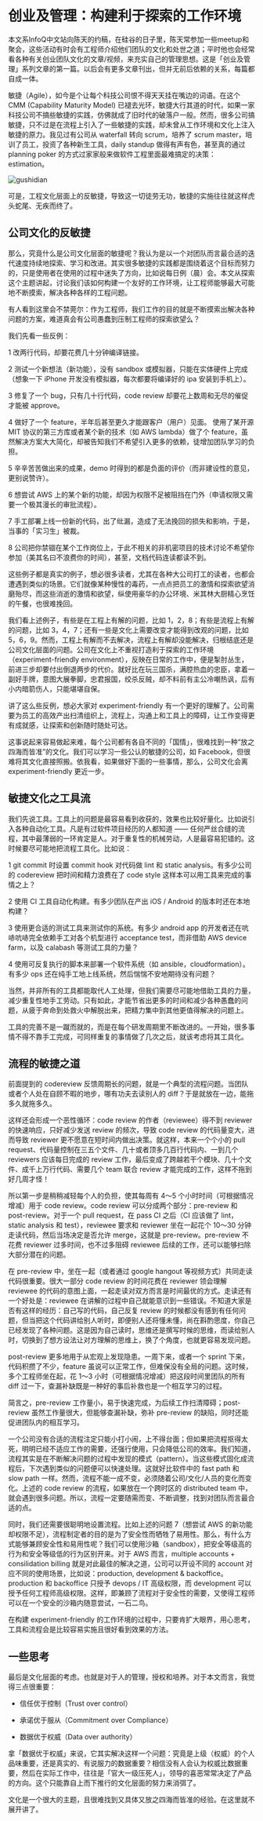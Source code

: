# 创业及管理：构建利于探索的工作环境

本文系InfoQ中文站向陈天的约稿，在硅谷的日子里，陈天常参加一些meetup和聚会，这些活动有时会有工程师介绍他们团队的文化和处世之道；平时他也会经常看各种有关创业团队文化的文章/视频，来充实自己的管理思想。这是「创业及管理」系列文章的第一篇。以后会有更多文章刊出，但并无前后依赖的关系，每篇都自成一体。

敏捷（Agile），如今是个让每个科技公司恨不得天天挂在嘴边的词语。在这个 CMM (Capability Maturity Model) 已褪去光环，敏捷大行其道的时代，如果一家科技公司不搞些敏捷的实践，仿佛就成了旧时代的破落户一般。然而，很多公司搞敏捷，只不过是在流程上引入了一些敏捷的实践，却未曾从工作环境和文化上注入敏捷的原力。我见过有公司从 waterfall 转向 scrum，培养了 scrum master，培训了员工，投资了各种新生工具，daily standup 做得有声有色，甚至真的通过 planning poker 的方式过家家般来做软件工程里面最难搞定的决策：estimation。

![gushidian](./pic/20180907204242.jpg)

可是，工程文化层面上的反敏捷，导致这一切徒劳无功，敏捷的实施往往就这样虎头蛇尾、无疾而终了。

## 公司文化的反敏捷

那么，究竟什么是公司文化层面的敏捷呢？我认为是以一个对团队而言最合适的迭代速度持续地探索、学习和改进。其实很多敏捷的实践都是围绕着这个目标而努力的，只是使用者在使用的过程中迷失了方向，比如说每日例（晨）会。本文从探索这个主题讲起，讨论我们该如何构建一个友好的工作环境，让工程师能够最大可能地不断摸索，解决各种各样的工程问题。

有人看到这里会不禁莞尔：作为工程师，我们工作的目的就是不断摸索出解决各种问题的方案，难道真会有公司愚蠢到压制工程师的探索欲望么？

我们先看一些反例：

1 改两行代码，却要花费几十分钟编译链接。

2 测试一个新想法（新功能），没有 sandbox 或模拟器，只能在实体硬件上完成（想象一下 iPhone 开发没有模拟器，每次都要将编译好的 ipa 安装到手机上）。

3 修复了一个 bug，只有几十行代码，code review 却要花上数周和无尽的催促才能被 approve。

4 做好了一个 feature，半年后甚至更久才能跟客户（用户）见面。
使用了某开源 MIT 协议的第三方库或者某个新的技术（如 AWS lambda）做了个 feature，虽然解决方案大大简化，却被告知我们不希望引入更多的依赖，徒增加团队学习的负担。

5 辛辛苦苦做出来的成果，demo 时得到的都是负面的评价（而非建设性的意见，更别说赞许）。

6 想尝试 AWS 上的某个新的功能，却因为权限不足被阻挡在门外（申请权限又需要一个极其漫长的审批流程）。

7 手工部署上线一份新的代码，出了纰漏，造成了无法挽回的损失和影响，于是，当事的「实习生」被裁。

8 公司把你禁锢在某个工作岗位上，于此不相关的非机密项目的技术讨论不希望你参加（美其名曰不浪费你的时间），甚至，文档代码连读都读不到。

这些例子都是真实的例子，想必很多读者，尤其在各种大公司打工的读者，也都会遭遇到类似的场景。它们就像某种慢性的毒药，一点点把员工的激情和探索欲望消磨殆尽，而这些消逝的激情和欲望，纵使用豪华的办公环境、米其林大厨精心烹饪的午餐，也很难挽回。

我们看上述例子，有些是在工程上有解的问题，比如 1，2，8；有些是流程上有解的问题，比如 3，4，7；还有一些是文化上需要改变才能得到改观的问题，比如 5，6，9。然而，工程上有解而不去解决，流程上有解却没能解决，归根结底还是公司文化层面的问题。公司在文化上不重视打造利于探索的工作环境（experiment-friendly environment），反映在日常的工作中，便是掣肘丛生，前进三步却要付出倒退两步的代价。就好比在玩三国杀，满腔热血的忠臣，拿着一副好手牌，意图大展拳脚，忠君报国，绞杀反贼，却不料前有主公冷嘲热讽，后有小内暗箭伤人，只能堪堪自保。

讲了这么些反例，想必大家对 experiment-friendly 有一个更好的理解了。公司需要为员工的高效产出扫清组织上，流程上，沟通上和工具上的障碍，让工作变得更有成就感，让探索和创新随时随处可达。

这事说起来容易做起来难，每个公司都有各自不同的「国情」，很难找到一种“放之四海而皆准”的文化。我们可以学习一些公认的敏捷的公司，如 Facebook，但很难将其文化直接照搬。依我看，如果做好下面的一些事情，那么，公司文化会离 experiment-friendly 更近一步。

## 敏捷文化之工具流

我们先说工具。工具上的问题是最容易看到收获的，效果也比较好量化。比如说引入各种自动化工具。凡是有过软件项目经历的人都知道 —— 任何严丝合缝的流程，其中最薄弱的一环肯定是人。对于重复性的机械劳动，人是最容易犯错的。这时候要尽可能地把流程工具化。比如说：

1 git commit 时设置 commit hook 对代码做 lint 和 static analysis。有多少公司的 codereview 把时间和精力浪费在了 code style 这样本可以用工具来完成的事情之上？

2 使用 CI 工具自动化构建。有多少团队在产出 iOS / Android 的版本时还在本地构建？

3 使用更合适的测试工具来测试你的系统。有多少 android app 的开发者还在吭哧吭哧完全依赖手工对各个机型进行 acceptance test，而非借助 AWS device farm，以及 calabash 等测试工具的力量？

4 使用可反复执行的脚本来部署一个软件系统（如 ansible，cloudformation）。有多少 ops 还在纯手工地上线系统，然后惴惴不安地期待没有问题？

当然，并非所有的工具都能取代人工处理，但我们需要尽可能地借助工具的力量，减少重复性地手工劳动。只有如此，才能节省出更多的时间和减少各种愚蠢的问题，从疲于奔命到处救火中解脱出来，把精力集中到其他更值得解决的问题上。

工具的完善不是一蹴而就的，而是在每个研发周期里不断改进的。一开始，很多事情不得不靠手工完成，可同样重复的事情做了几次之后，就该考虑将其工具化。

## 流程的敏捷之道

前面提到的 codereview 反馈周期长的问题，就是一个典型的流程问题。当团队或者个人处在自顾不暇的地步，哪有功夫去读别人的 diff？于是就放在一边，能拖多久就拖多久。

这样还会形成一个恶性循环：code review 的作者（reviewee）得不到 reviewer 的快速响应，只好减少发送 review 的频次，导致 code review 的代码量变大，进而导致 reviewer 更不愿意在短时间内做出决策。就这样，本来一个个小的 pull request、代码量控制在三五个文件、几十或者顶多几百行代码内、一到几个 reviewers 应该每日完成的 review 工作，最后变成了跨越若干个模块、几十个文件、成千上万行代码、需要几个 team 联合 review 才能完成的工作，这样不拖到好几周才怪！

所以第一步是稍稍减轻每个人的负担，使其每周有 4～5 个小时时间（可根据情况增减）用于 code review。code review 可以分成两个部分：pre-review 和 post-review。对于一个 pull request，在 pass CI 之后（CI 应该做了 lint，static analysis 和 test），reviewee 要求和 reviewer 坐在一起花个 10～30 分钟走读代码，然后当场决定是否允许 merge，这就是 pre-review。pre-review 不花费 reviewer 过多时间，也不过多阻碍 reviewee 后续的工作，还可以能够扫除大部分潜在的问题。

在 pre-review 中，坐在一起（或者通过 google hangout 等视频方式）共同走读代码很重要。很大一部分 code review 的时间花费在 reviewer 领会理解 reviewee 的代码的意图上面，一起走读对双方而言是时间最优的方式。走读还有一个好处是：reviewee 在讲解的过程中自己就能意识到一些错误。不知道大家是否有这样的经历：自己写的代码，自己反复 review 的时候都没有感到有任何问题，但当把这个代码讲给别人听时，即便别人还将懂未懂，尚在斟酌思度，你自己已经发现了各种问题。这是因为自己读时，思维还是撰写时候的思维，而读给别人时，切换到了想方设法让对方理解的思维上，换了个角度，也就更容易发现问题。

post-review 更多地用于从宏观上发现隐患。一周下来，或者一个 sprint 下来，代码积攒了不少，feature 虽说可以正常工作，但难保没有全局的问题。这时候，多个工程师坐在起，花 1～3 小时（可根据情况增减）把这段时间里团队的所有 diff 过一下，查漏补缺既是一种好的事后补救也是一个相互学习的过程。

简言之，pre-review 工作量小，易于快速完成，为后续工作扫清障碍；post-review 虽然工作量很大，但能够查漏补缺，弥补 pre-review 的缺陷，同时还能促进团队内的相互学习。

一个公司没有合适的流程注定只能小打小闹，上不得台面；但如果把流程抠得太死，明明已经不适应工作的需要，还强行使用，只会降低公司的效率。我们知道，流程其实是在不断解决问题的过程中发现的模式（pattern）。当这些模式固化成流程后，下次遇到类似的问题便可以快速处理。这就好比软件中的 fast path 和 slow path 一样。然而，流程不能一成不变，必须随着公司/文化/人员的变化而变化。上述的 code review 的流程，如果放在一个跨时区的 distributed team 中，就会遇到很多问题。所以，流程一定要随需而变、不断调整，找到对团队而言最合适的点。

同时，我们还需要很聪明地设置流程。比如上述的问题 7（想尝试 AWS 的新功能却权限不足），流程制定者的目的是为了安全性而牺牲了易用性。那么，有什么方式能够兼顾安全性和易用性呢？我们可以使用沙箱（sandbox），把安全等级高的行为和安全等级低的行为区别开来。对于 AWS 而言，multiple accounts + consilidation billing 就是对此最佳的解决之道，公司可以开设不同的 account 对应不同的使用场景，比如说：production, development & backoffice。production 和 backoffice 只授予 devops / IT 高级权限，而 development 可以授予任何工程师高级权限。这样，即兼顾了流程对于安全性的需要，又使得工程师可以在一个安全的沙箱内随意尝试，一石二鸟。

在构建 experiment-friendly 的工作环境的过程中，只要肯扩大眼界，用心思考，工具和流程会是比较容易实施且很好看到效果的方法。

## 一些思考

最后是文化层面的考虑。也就是对于人的管理，授权和培养。对于本文而言，我觉得三点很重要：

- 信任优于控制（Trust over control）

- 承诺优于服从（Commitment over Compliance）

- 数据优于权威（Data over authority）

拿「数据优于权威」来说，它其实解决这样一个问题：究竟是上级（权威）的个人品味重要，还是真实的、有说服力的数据重要？相信没有人会认为权威比数据重要，然后在实际工作中，往往是「官大一级压死人」，领导的喜恶常常决定了产品的方向。这个只能靠自上而下推行的文化层面的努力来消弭了。

文化是一个很大的主题，且很难找到又具体又放之四海而皆准的经验。在这里就不展开讲了。